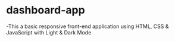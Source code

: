# dashboard-app

-This a basic responsive front-end application using HTML, CSS & JavaScript with Light & Dark Mode
